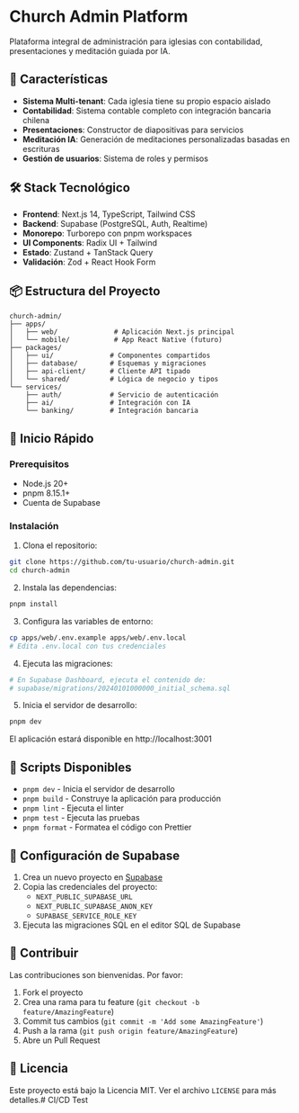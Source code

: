 # Church Admin Platform

Plataforma integral de administración para iglesias con contabilidad, presentaciones y meditación guiada por IA.

## 🚀 Características

- **Sistema Multi-tenant**: Cada iglesia tiene su propio espacio aislado
- **Contabilidad**: Sistema contable completo con integración bancaria chilena
- **Presentaciones**: Constructor de diapositivas para servicios
- **Meditación IA**: Generación de meditaciones personalizadas basadas en escrituras
- **Gestión de usuarios**: Sistema de roles y permisos

## 🛠️ Stack Tecnológico

- **Frontend**: Next.js 14, TypeScript, Tailwind CSS
- **Backend**: Supabase (PostgreSQL, Auth, Realtime)
- **Monorepo**: Turborepo con pnpm workspaces
- **UI Components**: Radix UI + Tailwind
- **Estado**: Zustand + TanStack Query
- **Validación**: Zod + React Hook Form

## 📦 Estructura del Proyecto

```
church-admin/
├── apps/
│   ├── web/              # Aplicación Next.js principal
│   └── mobile/           # App React Native (futuro)
├── packages/
│   ├── ui/              # Componentes compartidos
│   ├── database/        # Esquemas y migraciones
│   ├── api-client/      # Cliente API tipado
│   └── shared/          # Lógica de negocio y tipos
└── services/
    ├── auth/            # Servicio de autenticación
    ├── ai/              # Integración con IA
    └── banking/         # Integración bancaria
```

## 🚀 Inicio Rápido

### Prerequisitos

- Node.js 20+
- pnpm 8.15.1+
- Cuenta de Supabase

### Instalación

1. Clona el repositorio:
```bash
git clone https://github.com/tu-usuario/church-admin.git
cd church-admin
```

2. Instala las dependencias:
```bash
pnpm install
```

3. Configura las variables de entorno:
```bash
cp apps/web/.env.example apps/web/.env.local
# Edita .env.local con tus credenciales
```

4. Ejecuta las migraciones:
```bash
# En Supabase Dashboard, ejecuta el contenido de:
# supabase/migrations/20240101000000_initial_schema.sql
```

5. Inicia el servidor de desarrollo:
```bash
pnpm dev
```

El aplicación estará disponible en http://localhost:3001

## 📝 Scripts Disponibles

- `pnpm dev` - Inicia el servidor de desarrollo
- `pnpm build` - Construye la aplicación para producción
- `pnpm lint` - Ejecuta el linter
- `pnpm test` - Ejecuta las pruebas
- `pnpm format` - Formatea el código con Prettier

## 🔐 Configuración de Supabase

1. Crea un nuevo proyecto en [Supabase](https://supabase.com)
2. Copia las credenciales del proyecto:
   - `NEXT_PUBLIC_SUPABASE_URL`
   - `NEXT_PUBLIC_SUPABASE_ANON_KEY`
   - `SUPABASE_SERVICE_ROLE_KEY`
3. Ejecuta las migraciones SQL en el editor SQL de Supabase

## 🤝 Contribuir

Las contribuciones son bienvenidas. Por favor:

1. Fork el proyecto
2. Crea una rama para tu feature (`git checkout -b feature/AmazingFeature`)
3. Commit tus cambios (`git commit -m 'Add some AmazingFeature'`)
4. Push a la rama (`git push origin feature/AmazingFeature`)
5. Abre un Pull Request

## 📄 Licencia

Este proyecto está bajo la Licencia MIT. Ver el archivo `LICENSE` para más detalles.# CI/CD Test
